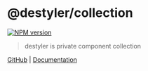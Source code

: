 # @destyler/collection

[![NPM version](https://img.shields.io/npm/v/@destyler/collection?color=a1b858&label=)](https://www.npmjs.com/package/@destyler/collection)

> destyler is private component collection

[GitHub](https://github.com/destyler/destyler) | [Documentation](https://destyler-dev.zeabur.app/)

